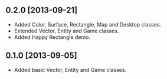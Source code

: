 ## 0.2.0 [2013-09-21]
* Added Color, Surface, Rectangle, Map and Desktop classes.
* Extended Vector, Entity and Game classes.
* Added Happy Rectangle demo.

## 0.1.0 [2013-09-05]
* Added basic Vector, Entity and Game classes.

